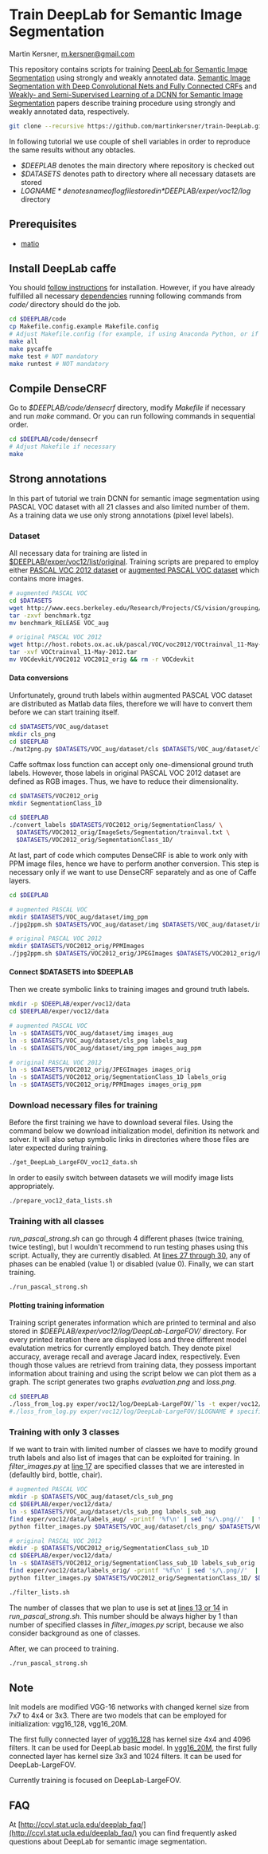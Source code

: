 # Train DeepLab for Semantic Image Segmentation

Martin Kersner, <m.kersner@gmail.com>

This repository contains scripts for training [DeepLab for Semantic Image Segmentation](https://bitbucket.org/deeplab/deeplab-public) using strongly and weakly annotated data.
[Semantic Image Segmentation with Deep Convolutional Nets and Fully Connected CRFs](http://arxiv.org/abs/1412.7062) and [Weakly- and Semi-Supervised Learning of a DCNN for Semantic Image Segmentation](http://arxiv.org/abs/1502.02734) papers describe training procedure using strongly and weakly annotated data, respectively.

```bash
git clone --recursive https://github.com/martinkersner/train-DeepLab.git 
```

In following tutorial we use couple of shell variables in order to reproduce the same results without any obtacles.
* *$DEEPLAB* denotes the main directory where repository is checked out
* *$DATASETS* denotes path to directory where all necessary datasets are stored
* *$LOGNAME* denotes name of log file stored in *$DEEPLAB/exper/voc12/log* directory

## Prerequisites
* [matio](http://sourceforge.net/projects/matio/files/matio/1.5.2/)

## Install DeepLab caffe
You should [follow instructions](http://caffe.berkeleyvision.org/installation.html) for installation.
However, if you have already fulfilled all necessary [dependencies](http://caffe.berkeleyvision.org/installation.html#prerequisites) running following commands from *code/* directory should do the job. 

```bash
cd $DEEPLAB/code
cp Makefile.config.example Makefile.config
# Adjust Makefile.config (for example, if using Anaconda Python, or if cuDNN is desired)
make all
make pycaffe
make test # NOT mandatory
make runtest # NOT mandatory
```

## Compile DenseCRF
Go to *$DEEPLAB/code/densecrf* directory, modify *Makefile* if necessary and run *make* command.
Or you can run following commands in sequential order.

```bash
cd $DEEPLAB/code/densecrf
# Adjust Makefile if necessary
make
```

## Strong annotations
In this part of tutorial we train DCNN for semantic image segmentation using PASCAL VOC dataset with all 21 classes and also limited number of them.
As a training data we use only strong annotations (pixel level labels).

### Dataset
All necessary data for training are listed in [$DEEPLAB/exper/voc12/list/original](https://github.com/martinkersner/train-DeepLab/tree/master/exper/voc12/list/original).
Training scripts are prepared to employ either [PASCAL VOC 2012 dataset](http://host.robots.ox.ac.uk/pascal/VOC/voc2012/index.html) or [augmented PASCAL VOC dataset](http://www.cs.berkeley.edu/~bharath2/codes/SBD/download.html) which contains more images.

```bash
# augmented PASCAL VOC
cd $DATASETS
wget http://www.eecs.berkeley.edu/Research/Projects/CS/vision/grouping/semantic_contours/benchmark.tgz # 1.3 GB
tar -zxvf benchmark.tgz
mv benchmark_RELEASE VOC_aug

# original PASCAL VOC 2012
wget http://host.robots.ox.ac.uk/pascal/VOC/voc2012/VOCtrainval_11-May-2012.tar # 2 GB
tar -xvf VOCtrainval_11-May-2012.tar
mv VOCdevkit/VOC2012 VOC2012_orig && rm -r VOCdevkit
```

#### Data conversions
Unfortunately, ground truth labels within augmented PASCAL VOC dataset are distributed as Matlab data files, therefore we will have to convert them before we can start training itself.

```bash
cd $DATASETS/VOC_aug/dataset
mkdir cls_png
cd $DEEPLAB
./mat2png.py $DATASETS/VOC_aug/dataset/cls $DATASETS/VOC_aug/dataset/cls_png
```

Caffe softmax loss function can accept only one-dimensional ground truth labels. However, those labels in original PASCAL VOC 2012 dataset are defined as RGB images. Thus, we have to reduce their dimensionality.

```bash
cd $DATASETS/VOC2012_orig
mkdir SegmentationClass_1D

cd $DEEPLAB
./convert_labels $DATASETS/VOC2012_orig/SegmentationClass/ \
  $DATASETS/VOC2012_orig/ImageSets/Segmentation/trainval.txt \
  $DATASETS/VOC2012_orig/SegmentationClass_1D/
```

At last, part of code which computes DenseCRF is able to work only with PPM image files, hence we have to perform another conversion.
This step is necessary only if we want to use DenseCRF separately and as one of Caffe layers.

```bash
cd $DEEPLAB

# augmented PASCAL VOC
mkdir $DATASETS/VOC_aug/dataset/img_ppm
./jpg2ppm.sh $DATASETS/VOC_aug/dataset/img $DATASETS/VOC_aug/dataset/img_ppm

# original PASCAL VOC 2012
mkdir $DATASETS/VOC2012_orig/PPMImages
./jpg2ppm.sh $DATASETS/VOC2012_orig/JPEGImages $DATASETS/VOC2012_orig/PPMImages
```

#### Connect $DATASETS into $DEEPLAB
Then we create symbolic links to training images and ground truth labels.

```bash
mkdir -p $DEEPLAB/exper/voc12/data
cd $DEEPLAB/exper/voc12/data

# augmented PASCAL VOC
ln -s $DATASETS/VOC_aug/dataset/img images_aug
ln -s $DATASETS/VOC_aug/dataset/cls_png labels_aug
ln -s $DATASETS/VOC_aug/dataset/img_ppm images_aug_ppm

# original PASCAL VOC 2012
ln -s $DATASETS/VOC2012_orig/JPEGImages images_orig
ln -s $DATASETS/VOC2012_orig/SegmentationClass_1D labels_orig
ln -s $DATASETS/VOC2012_orig/PPMImages images_orig_ppm
```

### Download necessary files for training 
Before the first training we have to download several files. Using the command below we download initialization model, definition its network and solver. It will also setup symbolic links in directories where those files are later expected during training.

```bash
./get_DeepLab_LargeFOV_voc12_data.sh
```

In order to easily switch between datasets we will modify image lists appropriately.

```bash
./prepare_voc12_data_lists.sh
```

### Training with all classes
*run_pascal_strong.sh* can go through 4 different phases (twice training, twice testing), but I wouldn't recommend to run testing phases using this script.
Actually, they are currently disabled.
At [lines 27 through 30](https://github.com/martinkersner/train-DeepLab/blob/master/run_pascal_strong.sh#L27-L30), any of phases can be enabled (value 1) or disabled (value 0).
Finally, we can start training.

```bash
./run_pascal_strong.sh
```

#### Plotting training information
Training script generates information which are printed to terminal and also stored in *$DEEPLAB/exper/voc12/log/DeepLab-LargeFOV/* directory.
For every printed iteration there are displayed loss and three different model evalutation metrics for currently employed batch.
They denote pixel accuracy, average recall and average Jacard index, respectively.
Even though those values are retrievd from training data, they possess important information about training and using the script below we can plot them as a graph.
The script generates two graphs *evaluation.png* and *loss.png*.

```bash
cd $DEEPLAB
./loss_from_log.py exper/voc12/log/DeepLab-LargeFOV/`ls -t exper/voc12/log/DeepLab-LargeFOV/ | head -n 1` # for the newest log
#./loss_from_log.py exper/voc12/log/DeepLab-LargeFOV/$LOGNAME # specified log 
```

### Training with only 3 classes
If we want to train with limited number of classes we have to modify ground truth labels and also list of images that can be exploited for training.
In *filter_images.py* at [line 17](https://github.com/martinkersner/train-DeepLab/blob/master/filter_images.py#L17) are specified classes that we are interested in (defaultly bird, bottle, chair).

```bash
# augmented PASCAL VOC 
mkdir -p $DATASETS/VOC_aug/dataset/cls_sub_png
cd $DEEPLAB/exper/voc12/data/
ln -s $DATASETS/VOC_aug/dataset/cls_sub_png labels_sub_aug
find exper/voc12/data/labels_aug/ -printf '%f\n' | sed 's/\.png//'  | tail -n +2 > all_aug_data.txt
python filter_images.py $DATASETS/VOC_aug/dataset/cls_png/ $DATASETS/VOC_aug/dataset/cls_sub_png/ all_aug_data.txt sub_aug_data.txt

# original PASCAL VOC 2012 
mkdir -p $DATASETS/VOC2012_orig/SegmentationClass_sub_1D
cd $DEEPLAB/exper/voc12/data/
ln -s $DATASETS/VOC2012_orig/SegmentationClass_sub_1D labels_sub_orig
find exper/voc12/data/labels_orig/ -printf '%f\n' | sed 's/\.png//'  | tail -n +2 > all_orig_data.txt
python filter_images.py $DATASETS/VOC2012_orig/SegmentationClass_1D/ $DATASETS/VOC2012_orig/SegmentationClass_sub_1D/ all_orig_data.txt sub_orig_data.txt

./filter_lists.sh
```

The number of classes that we plan to use is set at [lines 13 or 14](https://github.com/martinkersner/train-DeepLab/blob/master/run_pascal_strong.sh#L13-L14) in *run_pascal_strong.sh*.
This number should be always higher by 1 than number of specified classes in *filter_images.py* script, because we also consider background as one of classes.

After, we can proceed to training.

```bash
./run_pascal_strong.sh
```

## Note 
Init models are modified VGG-16 networks with changed kernel size from 7x7 to 4x4 or 3x3.
There are two models that can be employed for initialization: vgg16_128, vgg16_20M.

The first fully connected layer of [vgg16_128](http://ccvl.stat.ucla.edu/ccvl/init_models/vgg16_128.caffemodel) has kernel size 4x4 and 4096 filters. It can be used for DeepLab basic model.
In [vgg16_20M](http://ccvl.stat.ucla.edu/ccvl/init_models/vgg16_20M.caffemodel), the first fully connected layer has kernel size 3x3 and 1024 filters. It can be used for DeepLab-LargeFOV.

Currently training is focused on DeepLab-LargeFOV.

## FAQ
At [http://ccvl.stat.ucla.edu/deeplab_faq/](http://ccvl.stat.ucla.edu/deeplab_faq/) you can find frequently asked questions about DeepLab for semantic image segmentation.
